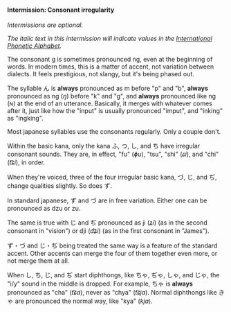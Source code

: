 #### Intermission: Consonant irregularity

_Intermissions are optional._

_The italic text in this intermission will indicate values in the [International Phonetic Alphabet](https://en.wikipedia.org/wiki/International_Phonetic_Alphabet#Letters)._

The consonant g is sometimes pronounced ng, even at the beginning of words. In modern times, this is a matter of accent, not variation between dialects. It feels prestigious, not slangy, but it's being phased out.

The syllable ん is **always** pronounced as m before "p" and "b", **always** pronounced as ng (_ŋ_) before "k" and "g", and **always** pronounced like ng (_ɴ_) at the end of an utterance. Basically, it merges with whatever comes after it, just like how the "input" is usually pronounced "imput", and "inking" as "ingking".

Most japanese syllables use the consonants regularly. Only a couple don't.

Within the basic kana, only the kana ふ, つ, し, and ち have irregular consonant sounds. They are, in effect, "fu" (_ɸu_), "tsu", "shi" (_ɕi_), and "chi" (_t͡ɕi_), in order.

When they're voiced, three of the four irregular basic kana, づ, じ, and ぢ, change qualities slightly. So does ず.

In standard japanese, ず and づ are in free variation. Either one can be pronounced as dzu or zu.

The same is true with じ and ぢ pronounced as ji (_ʑi_) (as in the second consonant in "vision") or dji (_d͡ʑi_) (as in the first consonant in "James").

ず・づ and じ・ぢ being treated the same way is a feature of the standard accent. Other accents can merge the four of them together even more, or not merge them at all.

When し, ち, じ, and ぢ start diphthongs, like ちゃ, ぢゃ, しゃ, and じゃ, the "i/y" sound in the middle is dropped. For example, ちゃ is **always** pronounced as "cha" (_t͡ɕa_), never as "chya" (_t͡ɕja_). Normal diphthongs like きゃ are pronounced the normal way, like "kya" (_kja_).

